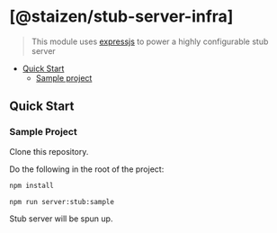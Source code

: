 # [@staizen/stub-server-infra]

> This module uses [expressjs](https://expressjs.com/) to power a highly configurable stub server


- [Quick Start](#quick-start)
  - [Sample project](#sample-project)

## Quick Start

### Sample Project

Clone this repository.

Do the following in the root of the project:

```sh
npm install

npm run server:stub:sample
```
Stub server will be spun up.



